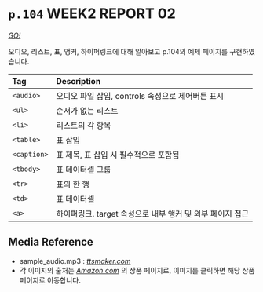 # `p.104` WEEK2 REPORT 02
*[GO!](https://schan-0.github.io/webpgm/0910/Report/p104/index.html)*

오디오, 리스트, 표, 앵커, 하이퍼링크에 대해 알아보고 p.104의 예제 페이지를 구현하였습니다.

|Tag|Description|
|:---|:---|
|`<audio>`|오디오 파일 삽입, controls 속성으로 제어버튼 표시|
|`<ul>`|순서가 없는 리스트|
|`<li>`|리스트의 각 항목|
|`<table>`|표 삽입|
|`<caption>`|표 제목, 표 삽입 시 필수적으로 포함됨|
|`<tbody>`|표 데이터셀 그룹|
|`<tr>`|표의 한 행|
|`<td>`|표 데이터셀|
|`<a>`|하이퍼링크. target 속성으로 내부 앵커 및 외부 페이지 접근|

## Media Reference
- sample_audio.mp3 : *[ttsmaker.com](https://ttsmaker.com/ko)*
- 각 이미지의 출처는 *[Amazon.com](https://www.amazon.com/)* 의 상품 페이지로, 이미지를 클릭하면 해당 상품 페이지로 이동합니다.

